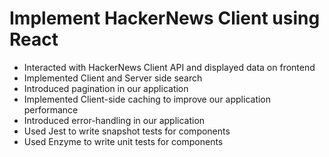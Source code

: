 # Implement HackerNews Client using React

* Interacted with HackerNews Client API and displayed data on frontend
* Implemented Client and Server side search
* Introduced pagination in our application
* Implemented Client-side caching to improve our application performance
* Introduced error-handling in our application
* Used Jest to write snapshot tests for components
* Used Enzyme to write unit tests for components
